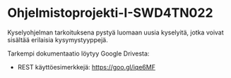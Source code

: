 # Ohjelmistoprojekti-I-SWD4TN022

Kyselyohjelman tarkoituksena pystyä luomaan uusia kyselyitä,
jotka voivat sisältää erilaisia kysymystyyppejä.

Tarkempi dokumentaatio löytyy Google Drivesta: 
 - REST käyttöesimerkkejä: https://goo.gl/iqe6MF